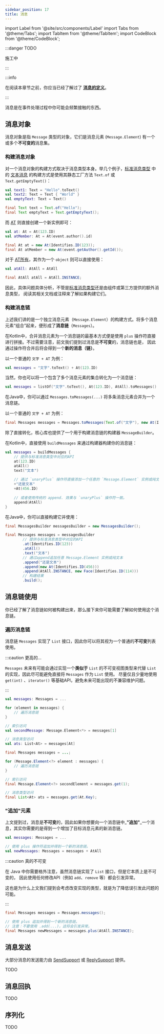 ```yaml
---
sidebar_position: 17
title: 消息
---
```


import Label from '@site/src/components/Label'
import Tabs from '@theme/Tabs';
import TabItem from '@theme/TabItem';
import CodeBlock from '@theme/CodeBlock';


:::danger TODO

施工中

:::

:::info

在阅读本章节之前，你应当已经了解过了 [**消息的定义**](../defition/message-overview)。

:::

消息是在事件处理过程中你可能会频繁接触的东西。

## 消息对象

消息对象是指 `Message` 类型的对象，它们是消息元素 (`Message.Element`) 有一个或多个**不可变的**消息集。

### 构建消息对象

对一个消息对象的构建方式取决于消息类型本身。举几个例子，[标准消息类型](../defition/message-overview/standard-message)
中的 [文本消息](../defition/message-overview/standard-message#text) 
的构建方式是使用其静态工厂方法 `Text.of` 或 `Text.getEmptyText()`：

<Tabs groupId="code">
<TabItem value="Kotlin" label="Kotlin" default>

```kotlin
val text1: Text = "Hello".toText()
val text2: Text = Text { "World" }
val emptyText: Text = Text()
```

</TabItem>
<TabItem value="Java" label="Java">

```java
final Text text = Text.of("Hello");
final Text emptyText = Text.getEmptyText();
```

</TabItem>
</Tabs>

而 [AT](../defition/message-overview/standard-message#at) 则直接创建一个新实例即可：


<Tabs groupId="code">
<TabItem value="Kotlin" label="Kotlin" default>

```kotlin
val at: At = At(123.ID)
val atMember: At = At(event.author().id)
```

</TabItem>
<TabItem value="Java" label="Java">

```java
final At at = new At(Identifies.ID(123));
final At atMember = new At(event.getAuthor().getId());
```

</TabItem>
</Tabs>

对于 [AT所有](../defition/message-overview/standard-message#atall)，其作为一个 `object` 则可以直接使用：


<Tabs groupId="code">
<TabItem value="Kotlin" label="Kotlin" default>

```kotlin
val atAll: AtAll = AtAll
```

</TabItem>
<TabItem value="Java" label="Java">

```java
final AtAll atAll = AtAll.INSTANCE;
```

</TabItem>
</Tabs>

因此，具体问题具体分析，不管是[标准消息类型](../defition/message-overview/standard-message)还是由组件或第三方提供的额外消息类型，
阅读其相关文档或注释来了解如果构建它们。

### 构建消息链

上述我们讲的是一个独立消息元素（`Message.Element`）的构建方式。将多个消息元素“组合”起来，便形成了**消息链**（`Messages`）。

<Tabs groupId="code">
<TabItem value="Kotlin" label="Kotlin" default>

在Kotlin中，合并消息元素为一个消息链的最基本方式便是使用 `plus` 操作符直接进行拼接。不过需要注意，前文我们提到过消息是**不可变**的，消息链也是，
因此通过操作符合并后将会得到一个**新的消息（链）**。

以一个普通的 `文字 + AT` 为例：

```kotlin
val messages = "文字".toText() + At(123.ID)
```

当然，你也可以将一个包含了多个消息元素的集合转化为一个消息链：

```kotlin
val messages = listOf("文字".toText(), At(123.ID), AtAll).toMessages()
```

</TabItem>
<TabItem value="Java" label="Java">

在Java中，你可以通过 `Messages.toMessages(...)` 将多条消息元素合并为一个消息链。

以一个普通的 `文字 + AT` 为例：

```java
final Messages messages = Messages.toMessages(Text.of("文字"), new At(Identifies.ID(123)));
```

</TabItem>
</Tabs>

除了直接转化，核心库也提供了一个用于构建消息链的构建器 `MessageBuilder`。

<Tabs groupId="code">
<TabItem value="Kotlin" label="Kotlin" default>

在Kotlin中，直接使用 `buildMessages` 来通过构建器构建你的消息链：

```kotlin
val messages = buildMessages {
    // 提供与标准消息类型中对应的API
    at(123.ID)
    atAll()
    text("文本")
    
    // 通过 `unaryPlus` 操作符直接添加一个任意的 `Message.Element` 实例或纯文本
    +"还是文本"
    +At(456.ID)
    
    // 或者使用传统的 append. 效果与 `unaryPlus` 操作符一致。
    append(AtAll)
}
```


</TabItem>
<TabItem value="Java" label="Java">

在Java中，你可以直接构建它并使用：

```java
final MessagesBuilder messagesBuilder = new MessagesBuilder();

final Messages messages = messagesBuilder
        // 提供与标准消息类型中对应的API
        .at(Identifies.ID(123))
        .atAll()
        .text("文本")
        // 通过append追加任意 Message.Element 实例或纯文本
        .append("还是文本")
        .append(new At(Identifies.ID(456)))
        .append(AtAll.INSTANCE, new Face(Identifies.ID(114)))
        // 构建结果
        .build();
```

</TabItem>
</Tabs>

## 消息链使用

你已经了解了消息链如何被构建出来，那么接下来你可能需要了解如何使用这个消息链。

### 遍历消息链

消息链 `Messages` 实现了 `List` 接口，因此你可以将其视为一个普通的**不可变**列表使用。

:::caution 更高的...

`Messages` 未来有可能会通过实现一个**类似于** `List` 的不可变视图类型来代替 `List` 的实现，因此尽可能避免直接将 `Messages` 作为 `List` 使用。
尽量仅且少量地使用 `get(int)` 、`iterator()` 等基础API，避免未来可能出现的不兼容维护问题。

:::

<Tabs groupId="code">
<TabItem value="Kotlin" label="Kotlin" default>

```kotlin
val messages: Messages = ...

for (element in messages) {
    // 遍历消息链
}

// 索引访问
val secondMessage: Message.Element<*> = messages[1]

// 消息类型访问
val ats: List<At> = messages[At]
```


</TabItem>
<TabItem value="Java" label="Java">

```java
final Messages messages = ...;

for (Message.Element<?> element : messages) {
    // 遍历消息链
}

// 索引访问
final Message.Element<?> secondElement = messages.get(1);

// 消息类型访问
final List<At> ats = messages.get(At.Key);
```

</TabItem>
</Tabs>

### "追加"元素

上文提到过，消息是**不可变**的，因此如果你想要向一个消息链中_**"追加"**_一个消息，其实你需要的是得到一个增加了目标消息元素的新消息链。

<Tabs groupId="code">
<TabItem value="Kotlin" label="Kotlin" default>

```kotlin
val messages: Messages = ...

// 使用 plus 操作符追加并得到一个新的消息链。
val newMessages: Messages = messages + AtAll
```


</TabItem>
<TabItem value="Java" label="Java">

:::caution 真的不可变

在 Java 中你需要格外注意，虽然消息链实现了 `List` 接口，但是它本质上是不可变的，
因此使用任何修改API（例如 `add`、`remove` 等）都会引发异常。

这也是为什么上文我们提到会考虑改变实现的类型，就是为了降低误引发此问题的可能。

:::

```java
final Messages messages = Messages.messages();

// 使用 plus 追加并得到一个新的消息链。
// 注意：不要使用 .add(...)，这将会引发异常。
final Messages newMessages = messages.plus(AtAll.INSTANCE);
```

</TabItem>
</Tabs>


## 消息发送

大部分消息的发送能力由 [SendSupport](../defition/ability-support#sendsupport) 或 [ReplySupport](../defition/ability-support#replysupport) 提供。

TODO

## 消息回执

TODO

## 序列化

TODO


